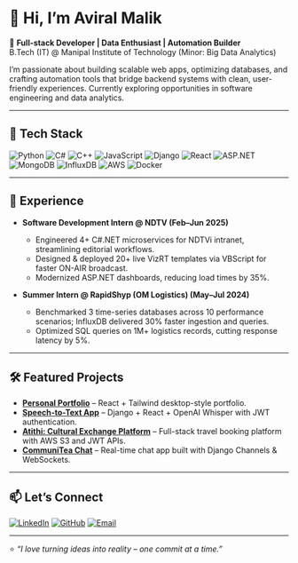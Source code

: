 # 👋 Hi, I’m Aviral Malik  

🎯 **Full-stack Developer | Data Enthusiast | Automation Builder**  
B.Tech (IT) @ Manipal Institute of Technology (Minor: Big Data Analytics)  

I’m passionate about building scalable web apps, optimizing databases, and crafting automation tools that bridge backend systems with clean, user-friendly experiences. Currently exploring opportunities in software engineering and data analytics.  

---

## 🚀 Tech Stack  
![Python](https://img.shields.io/badge/Python-3776AB?style=for-the-badge&logo=python&logoColor=white)
![C#](https://img.shields.io/badge/C%23-239120?style=for-the-badge&logo=c-sharp&logoColor=white)
![C++](https://img.shields.io/badge/C++-00599C?style=for-the-badge&logo=c%2b%2b&logoColor=white)
![JavaScript](https://img.shields.io/badge/JavaScript-F7DF1E?style=for-the-badge&logo=javascript&logoColor=black)
![Django](https://img.shields.io/badge/Django-092E20?style=for-the-badge&logo=django&logoColor=white)
![React](https://img.shields.io/badge/React-20232A?style=for-the-badge&logo=react&logoColor=61DAFB)
![ASP.NET](https://img.shields.io/badge/ASP.NET-512BD4?style=for-the-badge&logo=dotnet&logoColor=white)
![MongoDB](https://img.shields.io/badge/MongoDB-4EA94B?style=for-the-badge&logo=mongodb&logoColor=white)
![InfluxDB](https://img.shields.io/badge/InfluxDB-22ADF6?style=for-the-badge&logo=influxdb&logoColor=white)
![AWS](https://img.shields.io/badge/AWS-232F3E?style=for-the-badge&logo=amazonaws&logoColor=white)
![Docker](https://img.shields.io/badge/Docker-2496ED?style=for-the-badge&logo=docker&logoColor=white)

---

## 💼 Experience  

- **Software Development Intern @ NDTV (Feb–Jun 2025)**  
  - Engineered 4+ C#.NET microservices for NDTVi intranet, streamlining editorial workflows.  
  - Designed & deployed 20+ live VizRT templates via VBScript for faster ON-AIR broadcast.  
  - Modernized ASP.NET dashboards, reducing load times by 35%.  

- **Summer Intern @ RapidShyp (OM Logistics) (May–Jul 2024)**  
  - Benchmarked 3 time-series databases across 10 performance scenarios; InfluxDB delivered 30% faster ingestion and queries.  
  - Optimized SQL queries on 1M+ logistics records, cutting response latency by 5%.  

---

## 🛠 Featured Projects  

- **[Personal Portfolio](https://aviralportfolio-dun.vercel.app/)** – React + Tailwind desktop-style portfolio.  
- **[Speech-to-Text App](https://github.com/floofy244/speech-to-text)** – Django + React + OpenAI Whisper with JWT authentication.  
- **[Atithi: Cultural Exchange Platform](https://github.com/floofy244/atithi)** – Full-stack travel booking platform with AWS S3 and JWT APIs.  
- **[CommuniTea Chat](https://communiteachat.onrender.com)** – Real-time chat app built with Django Channels & WebSockets.  

---



## 📫 Let’s Connect  

[![LinkedIn](https://img.shields.io/badge/LinkedIn-0077B5?style=for-the-badge&logo=linkedin&logoColor=white)](https://www.linkedin.com/in/aviral-malik-5b9a9622a)
[![GitHub](https://img.shields.io/badge/GitHub-100000?style=for-the-badge&logo=github&logoColor=white)](https://github.com/floofy244)
[![Email](https://img.shields.io/badge/Email-D14836?style=for-the-badge&logo=gmail&logoColor=white)](mailto:aviralmalik2002@gmail.com)

---

⭐️ _“I love turning ideas into reality – one commit at a time.”_
